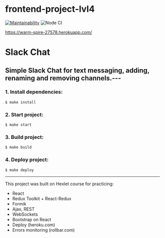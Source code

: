 # frontend-project-lvl4

[![Maintainability](https://api.codeclimate.com/v1/badges/3d4934f9a287800be474/maintainability)](https://codeclimate.com/github/Eyvgeniy/frontend-project-lvl4/maintainability)
![Node CI](https://github.com/Eyvgeniy/frontend-project-lvl4/workflows/Node%20CI/badge.svg?branch=master)

https://warm-spire-27578.herokuapp.com/

# Slack Chat

## Simple Slack Chat for text messaging, adding, renaming and removing channels.---

### 1. Install dependencies:

```
$ make install
```
### 2. Start project:

```
$ make start
```
### 3. Build project:

```
$ make build
```
### 4. Deploy project:

```
$ make deploy
```
---

This project was built on Hexlet course for practicing:

- React
- Redux Toolkit + React-Redux
- Formik
- Ajax, REST
- WebSockets
- Bootstrap on React
- Deploy (heroku.com)
- Errors monitoring (rollbar.com)
